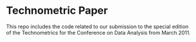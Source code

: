 Technometric Paper
========================================================

This repo includes the code related to our submission to the special edition of the Technometrics for the Conference on Data Analysis from March 2011.
